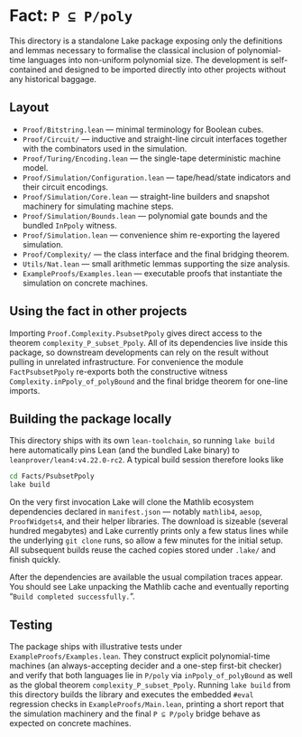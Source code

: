 # Fact: `P ⊆ P/poly`

This directory is a standalone Lake package exposing only the definitions and
lemmas necessary to formalise the classical inclusion of polynomial-time
languages into non-uniform polynomial size.  The development is self-contained
and designed to be imported directly into other projects without any historical
baggage.

## Layout

- `Proof/Bitstring.lean` — minimal terminology for Boolean cubes.
- `Proof/Circuit/` — inductive and straight-line circuit interfaces together with the combinators used in the simulation.
- `Proof/Turing/Encoding.lean` — the single-tape deterministic machine model.
- `Proof/Simulation/Configuration.lean` — tape/head/state indicators and their circuit encodings.
- `Proof/Simulation/Core.lean` — straight-line builders and snapshot machinery for simulating machine steps.
- `Proof/Simulation/Bounds.lean` — polynomial gate bounds and the bundled `InPpoly` witness.
- `Proof/Simulation.lean` — convenience shim re-exporting the layered simulation.
- `Proof/Complexity/` — the class interface and the final bridging theorem.
- `Utils/Nat.lean` — small arithmetic lemmas supporting the size analysis.
- `ExampleProofs/Examples.lean` — executable proofs that instantiate the simulation on concrete machines.

## Using the fact in other projects

Importing `Proof.Complexity.PsubsetPpoly` gives direct access to the theorem
`complexity_P_subset_Ppoly`.  All of its dependencies live inside this package,
so downstream developments can rely on the result without pulling in unrelated
infrastructure.  For convenience the module `FactPsubsetPpoly` re-exports both
the constructive witness `Complexity.inPpoly_of_polyBound` and the final bridge
theorem for one-line imports.

## Building the package locally

This directory ships with its own `lean-toolchain`, so running `lake build`
here automatically pins Lean (and the bundled Lake binary) to
`leanprover/lean4:v4.22.0-rc2`.  A typical build session therefore looks like

```bash
cd Facts/PsubsetPpoly
lake build
```

On the very first invocation Lake will clone the Mathlib ecosystem
dependencies declared in `manifest.json` — notably `mathlib4`, `aesop`,
`ProofWidgets4`, and their helper libraries.  The download is sizeable (several
hundred megabytes) and Lake currently prints only a few status lines while the
underlying `git clone` runs, so allow a few minutes for the initial setup.  All
subsequent builds reuse the cached copies stored under `.lake/` and finish
quickly.

After the dependencies are available the usual compilation traces appear.  You
should see Lake unpacking the Mathlib cache and eventually reporting
“`Build completed successfully.`”.

## Testing

The package ships with illustrative tests under `ExampleProofs/Examples.lean`.  They
construct explicit polynomial-time machines (an always-accepting decider and
a one-step first-bit checker) and verify that both languages lie in `P/poly`
via `inPpoly_of_polyBound` as well as the global theorem
`complexity_P_subset_Ppoly`.  Running `lake build` from this directory builds the
library and executes the embedded `#eval` regression checks in
`ExampleProofs/Main.lean`, printing a short report that the simulation machinery
and the final `P ⊆ P/poly` bridge behave as expected on concrete machines.
